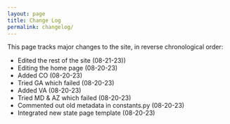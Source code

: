 ```yaml
---
layout: page
title: Change Log
permalink: changelog/
---
```


This page tracks major changes to the site, in reverse chronological order:

- Edited the rest of the site (08-21-23)) 
- Editing the home page (08-20-23)
- Added CO (08-20-23)
- Tried GA which failed (08-20-23)
- Added VA (08-20-23)
- Tried MD & AZ which failed (08-20-23)
- Commented out old metadata in constants.py (08-20-23)
- Integrated new state page template (08-20-23)

